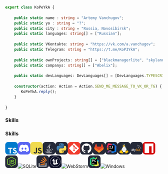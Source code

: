 ```typescript
export class KoPeYkA {

    public static name : string = "Artemy Vanchugov";
    public static yo : string = "?";
    public static city : string = "Russia, Novosibirsk";
    public static languages: string[] = ["Russian"];

    public static VKontakte: string = "https://vk.com/a.vanchugov";
    public static Telegram: string = "https://t.me/KoP3YkA";

    public static ownProjects: string[] = ["blackmanagerlite", "skyland"];
    public static companys: string[] = ["Abelix"];

    public static devLanguages: DevLanguages[] = [DevLanguages.TYPESCRIPT, DevLanguages.JAVA, DevLanguages.JAVASCRIPT, DevLanguages.PYTHON];

    constructor(action: Action = Action.SEND_ME_MESSAGE_TO_VK_OR_TG) {
       KoPeYkA.reply();
    }

}
```

### Skills

### Skills

<img src="https://github.com/tandpfun/skill-icons/raw/main/icons/TypeScript.svg" width="40" height="40" alt="TypeScript"/><img src="https://github.com/tandpfun/skill-icons/raw/main/icons/Discord.svg" width="40" height="40" alt="DiscordJS"/><img src="https://github.com/tandpfun/skill-icons/raw/main/icons/JavaScript.svg" width="40" height="40" alt="JavaScript"/><img src="https://github.com/tandpfun/skill-icons/raw/main/icons/Java-Dark.svg" width="40" height="40" alt="Java"/><img src="https://github.com/tandpfun/skill-icons/raw/main/icons/Python-Dark.svg" width="40" height="40" alt="Python"/><img src="https://github.com/tandpfun/skill-icons/raw/main/icons/Git.svg" width="40" height="40" alt="Git"/><img src="https://github.com/tandpfun/skill-icons/raw/main/icons/Github-Dark.svg" width="40" height="40" alt="GitHub"/><img src="https://github.com/tandpfun/skill-icons/raw/main/icons/GitLab-Dark.svg" width="40" height="40" alt="GitLab"/><img src="https://github.com/tandpfun/skill-icons/raw/main/icons/idea-Dark.svg" width="40" height="40" alt="IntelliJ IDEA"/><img src="https://github.com/tandpfun/skill-icons/raw/main/icons/Linux-Dark.svg" width="40" height="40" alt="Linux"/><img src="https://github.com/tandpfun/skill-icons/raw/main/icons/MySQL-Dark.svg" width="40" height="40" alt="MySQL"/><img src="https://github.com/tandpfun/skill-icons/raw/main/icons/npm.svg" width="40" height="40" alt="NPM"/><img src="https://github.com/tandpfun/skill-icons/raw/main/icons/NodeJS-Dark.svg" width="40" height="40" alt="NodeJS"/><img src="https://github.com/tandpfun/skill-icons/raw/main/icons/SQLite-Dark.svg" width="40" height="40" alt="SQLite"/><img src="https://github.com/tandpfun/skill-icons/raw/main/icons/StackOverflow-Dark.svg" width="40" height="40" alt="Stack Overflow"/><img src="https://github.com/tandpfun/skill-icons/raw/main/icons/UnrealEngine.svg" width="40" height="40" alt="Unreal Engine"/><img src="https://github.com/tandpfun/skill-icons/raw/main/icons/WebStorm-Dark.svg" width="40" height="40" alt="WebStorm"/><img src="https://github.com/tandpfun/skill-icons/raw/main/icons/PyCharm-Dark.svg" width="40" height="40" alt="PyCharm"/><img src="https://github.com/tandpfun/skill-icons/raw/main/icons/Windows-Dark.svg" width="40" height="40" alt="Windows"/>
